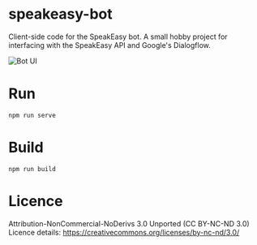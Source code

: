 # speakeasy-bot
Client-side code for the SpeakEasy bot. A small hobby project for interfacing with the SpeakEasy API and Google's Dialogflow.

![Bot UI](https://imgur.com/G8Q9RKo)


# Run
`npm run serve`

# Build
`npm run build`

# Licence
Attribution-NonCommercial-NoDerivs 3.0 Unported (CC BY-NC-ND 3.0)
Licence details: https://creativecommons.org/licenses/by-nc-nd/3.0/
